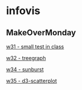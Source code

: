 # infovis

## MakeOverMonday
[w31 - small test in class](https://leobjorkman.github.io/infovis/mm-w31.html)

[w32 - treegraph](https://leobjorkman.github.io/infovis/MM%20-%20W32.html)

[w34 - sunburst](https://leobjorkman.github.io/infovis/MM%20-%20W34.html)

[w35 - d3-scatterplot](https://leobjorkman.github.io/infovis/blob/gh-pages/MM%20-%20W35-d3.html)
